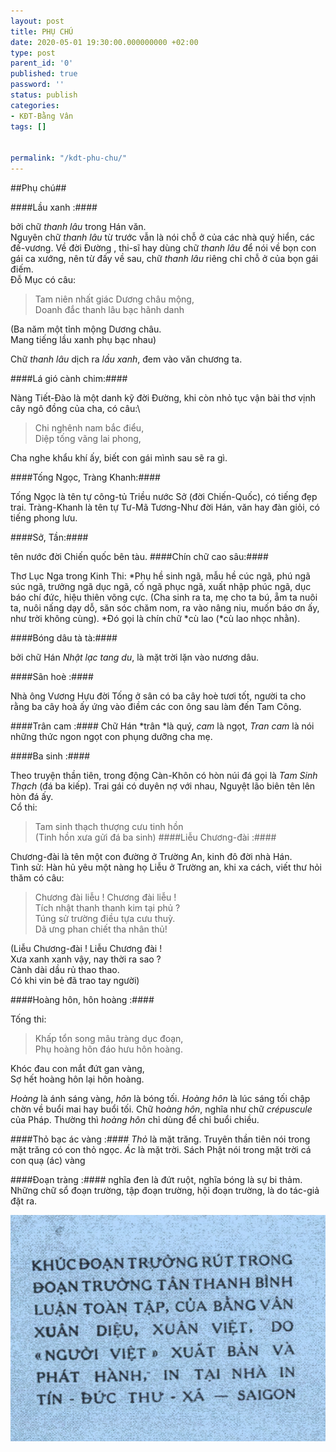 ```yaml
---
layout: post
title: PHỤ CHÚ
date: 2020-05-01 19:30:00.000000000 +02:00
type: post
parent_id: '0'
published: true
password: ''
status: publish
categories:
- KĐT-Bằng Vân
tags: []

  
permalink: "/kdt-phu-chu/"
---
```


##Phụ chú##

####Lầu xanh :####

bởi chữ *thanh lâu* trong Hán văn.\
Nguyên chữ *thanh lâu* từ trước vẫn là nói chỗ ở của các nhà quý hiển, các đế-vương. Về đời Đường , thi-sĩ hay dùng chữ *thanh lâu* để nói về bọn con gái ca xướng, nên từ đấy về sau, chữ *thanh lâu* riêng chỉ chỗ ở của bọn gái điếm.\
Đỗ Mục có câu:
>Tam niên nhất giác Dương châu mộng,\
Doanh đắc thanh lâu bạc hãnh danh

(Ba năm một tỉnh mộng Dương châu.\
Mang tiếng lầu xanh phụ bạc nhau)

Chữ *thanh lâu* dịch ra *lầu xanh*, đem vào văn chương ta.


####Lá gió cành chim:####

Nàng Tiết-Đào là một danh kỹ đời Đường, khi còn nhỏ tục vận bài thơ vịnh cây ngô đồng của cha, có câu:\
 >Chi nghênh nam bắc điểu,\
  Diệp tống vãng lai phong,
  
  Cha nghe khẩu khí ấy, biết con gái mình sau sẽ ra gì.

####Tống Ngọc, Tràng Khanh:####

Tống Ngọc là tên tự công-tủ Triều nước Sở (đời Chiến-Quốc), có tiếng đẹp trai. Tràng-Khanh là tên tự Tư-Mã Tương-Như đời Hán, văn hay đàn giỏi, có tiếng phong lưu.

####Sở, Tần:####

tên nước đời Chiến quốc bên tàu.
####Chín chữ cao sâu:####

Thơ Lục Nga trong Kinh Thi: *Phụ hề sinh ngã, mẫu hề cúc ngã, phú ngã súc ngã, trưởng ngã dục ngã, cố ngã phục ngã, xuất nhập phúc ngã, dục báo chí đức, hiệu thiên võng cực. (Cha sinh ra ta, mẹ cho ta bú, ẵm ta nuôi ta, nuôi nấng dạy dỗ, săn sóc chăm nom, ra vào nâng niu, muốn báo ơn ấy, như trời không cùng). *Đó gọi là chín chữ *cù lao (*cù lao nhọc nhằn).

####Bóng dâu tà tà:####

bởi chữ Hán *Nhật lạc tang du*, là mặt trời lặn vào nương dâu.

####Sân hoè :####

Nhà ông Vương Hựu đời Tống ở sân có ba cây hoè tươi tốt, người ta cho rằng ba cây hoà ấy ứng vào điềm các con ông sau làm đến Tam Công.

####Trân cam :####
Chữ Hán *trân *là quý, *cam* là ngọt, *Tran cam* là nói những thức ngon ngọt con phụng dưỡng cha mẹ.

####Ba sinh :####

Theo truyện thần tiên, trong động Càn-Khôn có hòn núi đá gọi là *Tam Sinh Thạch* (đá ba kiếp). Trai gái có duyên nợ với nhau, Nguyệt lão biên tên lên hòn đá ấy.\
Cổ thi:
 >Tam sinh thạch thượng cưu tinh hồn\
  (Tinh hồn xưa gửi đá ba sinh)
####Liễu Chương-đài :####

Chương-đài là tên một con đường ở Trường An, kinh đô đời nhà Hán.\
Tình sử: Hàn hủ yêu một nàng họ Liễu ở Trường an, khi xa cách, viết thư hỏi thăm có câu:

 >Chương đài liễu ! Chương đài liễu !\
 Tích nhật thanh thanh kim tại phủ ?\
 Túng sử trường điều tựa cưu thuỳ.\
 Dã ưng phan chiết tha nhân thủ!

 (Liễu Chương-đài ! Liễu Chương đài !\
 Xưa xanh xanh vậy, nay thời ra sao ?\
 Cành dài dầu rủ thao thao.\
 Có khi vin bẻ đã trao tay người)

####Hoàng hôn, hôn hoàng :####

Tống thi:

>Khấp tổn song mâu tràng dục đoạn,\
Phụ hoàng hôn đáo hưu hôn hoàng.

Khóc đau con mắt đứt gan vàng,\
Sợ hết hoàng hôn lại hôn hoàng.

*Hoàng* là ánh sáng vàng, *hôn* là bóng tối. *Hoàng hôn* là lúc sáng tối chập chờn về buổi mai hay buổi tối. Chữ h*oàng hôn*, nghĩa như chữ *crépuscule* của Pháp. Thường thì *hoàng hôn* chỉ dùng để chỉ buổi chiều.

####Thỏ bạc ác vàng :####
*Thỏ* là mặt trăng. Truyên thần tiên nói trong mặt trăng có con thỏ ngọc. *Ác* là mặt trời. Sách Phật nói trong mặt trời cá con quạ (ác) vàng

####Đoạn tràng :####
nghĩa đen là đứt ruột, nghĩa bóng là sự bi thảm. Những chữ sổ đoạn trường, tập đoạn trường, hội đoạn trường, là do tác-giả đặt ra.

![fin](../assets/kdt-fin.png)


